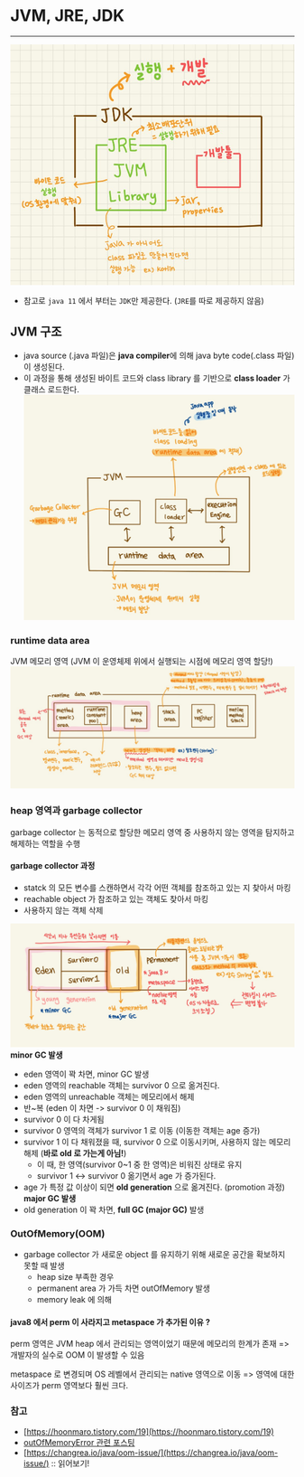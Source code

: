 # JVM, JRE, JDK

---

![](../images/java-jvm-jre-jdk.jpg)

- 참고로 `java 11` 에서 부터는 `JDK`만 제공한다. (`JRE`를 따로 제공하지 않음)

## JVM 구조
- java source (.java 파일)은 **java compiler**에 의해 java byte code(.class 파일) 이 생성된다.
- 이 과정을 통해 생성된 바이트 코드와 class library 를 기반으로 **class loader** 가 클래스 로드한다.
![](../images/java-jvm.jpg)

### runtime data area
JVM 메모리 영역 (JVM 이 운영체제 위에서 실행되는 시점에 메모리 영역 할당!)
![](../images/java-runtime-data-area.jpg)

### heap 영역과 garbage collector
garbage collector 는 동적으로 할당한 메모리 영역 중 사용하지 않는 영역을 탐지하고 해제하는 역할을 수행

#### garbage collector 과정
- statck 의 모든 변수를 스캔하면서 각각 어떤 객체를 참조하고 있는 지 찾아서 마킹
- reachable object 가 참조하고 있는 객체도 찾아서 마킹
- 사용하지 않는 객체 삭제

![](../images/java-jvm-heap.jpg)
**minor GC 발생**
- eden 영역이 꽉 차면, minor GC 발생
- eden 영역의 reachable 객체는 survivor 0 으로 옮겨진다.
- eden 영역의 unreachable 객체는 메모리에서 해제
- 반~복 (eden 이 차면 -> survivor 0 이 채워짐)
- survivor 0 이 다 차게됨
- survivor 0 영역의 객체가 survivor 1 로 이동 (이동한 객체는 age 증가)
- survivor 1 이 다 채워졌을 때, survivor 0 으로 이동시키며, 사용하지 않는 메모리 해제 (**바로 old 로 가는게 아님!**)
    - 이 때, 한 영역(survivor 0~1 중 한 영역)은 비워진 상태로 유지
    - survivor 1 <-> survivor 0 옮기면서 age 가 증가된다.
- age 가 특정 값 이상이 되면 **old generation** 으로 옮겨진다. (promotion 과정)
**major GC 발생**
- old generation 이 꽉 차면, **full GC (major GC)** 발생

### OutOfMemory(OOM)
- garbage collector 가 새로운 object 를 유지하기 위해 새로운 공간을 확보하지 못할 때 발생
  - heap size 부족한 경우
  - permanent area 가 가득 차면 outOfMemory 발생
  - memory leak 에 의해

#### java8 에서 perm 이 사라지고 metaspace 가 추가된 이유 ?
perm 영역은 JVM heap 에서 관리되는 영역이었기 때문에 메모리의 한계가 존재 => 개발자의 실수로 OOM 이 발생할 수 있음

metaspace 로 변경되며 OS 레벨에서 관리되는 native 영역으로 이동 => 영역에 대한 사이즈가 perm 영역보다 훨씬 크다.

### 참고
- [https://hoonmaro.tistory.com/19](https://hoonmaro.tistory.com/19)
- [outOfMemoryError 관련 포스팅](https://www.nextree.co.kr/p3878/)
- [https://changrea.io/java/oom-issue/](https://changrea.io/java/oom-issue/) :: 읽어보기!